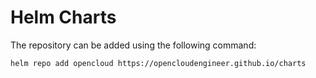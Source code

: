 # Helm Charts

The repository can be added using the following command:

```bash
helm repo add opencloud https://opencloudengineer.github.io/charts
```
